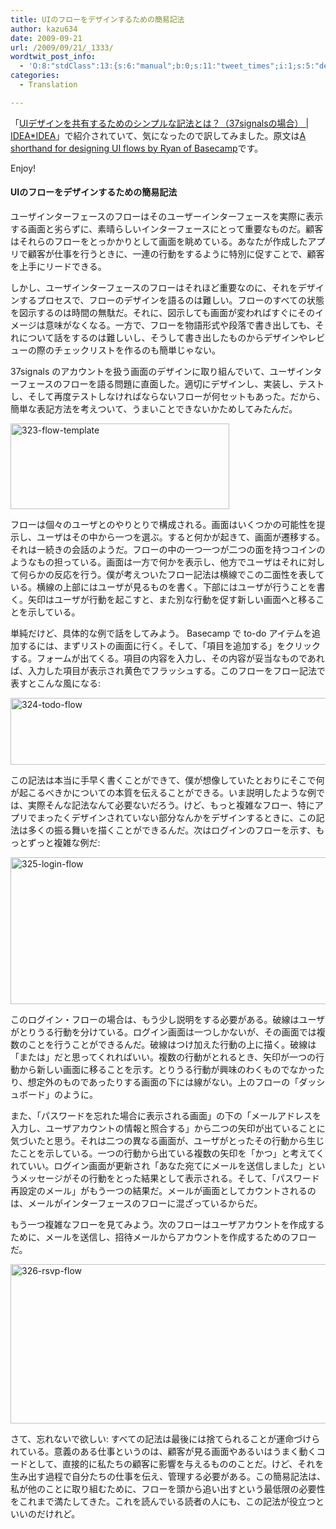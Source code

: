 ```yaml
---
title: UIのフローをデザインするための簡易記法
author: kazu634
date: 2009-09-21
url: /2009/09/21/_1333/
wordtwit_post_info:
  - 'O:8:"stdClass":13:{s:6:"manual";b:0;s:11:"tweet_times";i:1;s:5:"delay";i:0;s:7:"enabled";i:1;s:10:"separation";s:2:"60";s:7:"version";s:3:"3.7";s:14:"tweet_template";b:0;s:6:"status";i:2;s:6:"result";a:0:{}s:13:"tweet_counter";i:2;s:13:"tweet_log_ids";a:1:{i:0;i:4793;}s:9:"hash_tags";a:0:{}s:8:"accounts";a:1:{i:0;s:7:"kazu634";}}'
categories:
  - Translation

---
```

<div class="section">
<p>
    「<a href="http://www.ideaxidea.com/archives/2009/09/shorthand_for_ui_flows.html" onclick="__gaTracker('send', 'event', 'outbound-article', 'http://www.ideaxidea.com/archives/2009/09/shorthand_for_ui_flows.html', 'UIデザインを共有するためのシンプルな記法とは？（37signalsの場合） | IDEA*IDEA');" target="_blank">UIデザインを共有するためのシンプルな記法とは？（37signalsの場合） | IDEA*IDEA</a>」で紹介されていて、気になったので訳してみました。原文は<a href="http://37signals.com/svn/posts/1926-a-shorthand-for-designing-ui-flows" onclick="__gaTracker('send', 'event', 'outbound-article', 'http://37signals.com/svn/posts/1926-a-shorthand-for-designing-ui-flows', 'A shorthand for designing UI flows by Ryan of Basecamp');" target="_blank">A shorthand for designing UI flows by Ryan of Basecamp</a>です。
</p>
  
<p>
    Enjoy!
</p>
  
<h4>
    UIのフローをデザインするための簡易記法
</h4>
  
<p>
    ユーザインターフェースのフローはそのユーザーインターフェースを実際に表示する画面と劣らずに、素晴らしいインターフェースにとって重要なものだ。顧客はそれらのフローをとっかかりとして画面を眺めている。あなたが作成したアプリで顧客が仕事を行うときに、一連の行動をするように特別に促すことで、顧客を上手にリードできる。
</p>
  
<p>
    しかし、ユーザインターフェースのフローはそれほど重要なのに、それをデザインするプロセスで、フローのデザインを語るのは難しい。フローのすべての状態を図示するのは時間の無駄だ。それに、図示しても画面が変わればすぐにそのイメージは意味がなくなる。一方で、フローを物語形式や段落で書き出しても、それについて話をするのは難しいし、そうして書き出したものからデザインやレビューの際のチェックリストを作るのも簡単じゃない。
</p>
  
<p>
    37signals のアカウントを扱う画面のデザインに取り組んでいて、ユーザインターフェースのフローを語る問題に直面した。適切にデザインし、実装し、テストし、そして再度テストしなければならないフローが何セットもあった。だから、簡単な表記方法を考えついて、うまいことできないかためしてみたんだ。
</p>
  
<p>
<a href="http://www.flickr.com/photos/42332031@N02/3941161952/" onclick="__gaTracker('send', 'event', 'outbound-article', 'http://www.flickr.com/photos/42332031@N02/3941161952/', '');" title="323-flow-template by kazu634, on Flickr"><img width="350" alt="323-flow-template" src="http://farm3.static.flickr.com/2564/3941161952_4afec1a32a_o.png" height="137" /></a>
</p>
  
<p>
    フローは個々のユーザとのやりとりで構成される。画面はいくつかの可能性を提示し、ユーザはその中から一つを選ぶ。すると何かが起きて、画面が遷移する。それは一続きの会話のようだ。フローの中の一つ一つが二つの面を持つコインのようなもの担っている。画面は一方で何かを表示し、他方でユーザはそれに対して何らかの反応を行う。僕が考えついたフロー記法は横線でこの二面性を表している。横線の上部にはユーザが見るものを書く。下部にはユーザが行うことを書く。矢印はユーザが行動を起こすと、また別な行動を促す新しい画面へと移ることを示している。
</p>
  
<p>
    単純だけど、具体的な例で話をしてみよう。 Basecamp で to-do アイテムを追加するには、まずリストの画面に行く。そして、「項目を追加する」をクリックする。フォームが出てくる。項目の内容を入力し、その内容が妥当なものであれば、入力した項目が表示され黄色でフラッシュする。このフローをフロー記法で表すとこんな風になる:
</p>
  
<p>
<a href="http://www.flickr.com/photos/42332031@N02/3940382629/" onclick="__gaTracker('send', 'event', 'outbound-article', 'http://www.flickr.com/photos/42332031@N02/3940382629/', '');" title="324-todo-flow by kazu634, on Flickr"><img width="530" alt="324-todo-flow" src="http://farm3.static.flickr.com/2552/3940382629_6d4a5be180_o.png" height="107" /></a>
</p>
  
<p>
    この記法は本当に手早く書くことができて、僕が想像していたとおりにそこで何が起こるべきかについての本質を伝えることができる。いま説明したような例では、実際そんな記法なんて必要ないだろう。けど、もっと複雑なフロー、特にアプリでまったくデザインされていない部分なんかをデザインするときに、この記法は多くの振る舞いを描くことができるんだ。次はログインのフローを示す、もっとずっと複雑な例だ:
</p>
  
<p>
<a href="http://www.flickr.com/photos/42332031@N02/3941162050/" onclick="__gaTracker('send', 'event', 'outbound-article', 'http://www.flickr.com/photos/42332031@N02/3941162050/', '');" title="325-login-flow by kazu634, on Flickr"><img width="530" alt="325-login-flow" src="http://farm4.static.flickr.com/3444/3941162050_ff63d9b583_o.png" height="235" /></a>
</p>
  
<p>
    このログイン・フローの場合は、もう少し説明をする必要がある。破線はユーザがとりうる行動を分けている。ログイン画面は一つしかないが、その画面では複数のことを行うことができるんだ。破線はつけ加えた行動の上に描く。破線は「または」だと思ってくれればいい。複数の行動がとれるとき、矢印が一つの行動から新しい画面に移ることを示す。とりうる行動が興味のわくものでなかったり、想定外のものであったりする画面の下には線がない。上のフローの「ダッシュボード」のように。
</p>
  
<p>
    また、「パスワードを忘れた場合に表示される画面」の下の「メールアドレスを入力し、ユーザアカウントの情報と照合する」から二つの矢印が出ていることに気づいたと思う。それは二つの異なる画面が、ユーザがとったその行動から生じたことを示している。一つの行動から出ている複数の矢印を「かつ」と考えてくれていい。ログイン画面が更新され「あなた宛てにメールを送信しました」というメッセージがその行動をとった結果として表示される。そして、「パスワード再設定のメール」がもう一つの結果だ。メールが画面としてカウントされるのは、メールがインターフェースのフローに混ざっているからだ。
</p>
  
<p>
    もう一つ複雑なフローを見てみよう。次のフローはユーザアカウントを作成するために、メールを送信し、招待メールからアカウントを作成するためのフローだ。
</p>
  
<p>
<a href="http://www.flickr.com/photos/42332031@N02/3940382747/" onclick="__gaTracker('send', 'event', 'outbound-article', 'http://www.flickr.com/photos/42332031@N02/3940382747/', '');" title="326-rsvp-flow by kazu634, on Flickr"><img width="530" alt="326-rsvp-flow" src="http://farm4.static.flickr.com/3422/3940382747_c7e42e1a83_o.png" height="255" /></a>
</p>
  
<p>
    さて、忘れないで欲しい: すべての記法は最後には捨てられることが運命づけられている。意義のある仕事というのは、顧客が見る画面やあるいはうまく動くコードとして、直接的に私たちの顧客に影響を与えるもののことだ。けど、それを生み出す過程で自分たちの仕事を伝え、管理する必要がある。この簡易記法は、私が他のことに取り組むために、フローを頭から追い出すという最低限の必要性をこれまで満たしてきた。これを読んでいる読者の人にも、この記法が役立つといいのだけれど。
</p>
</div>